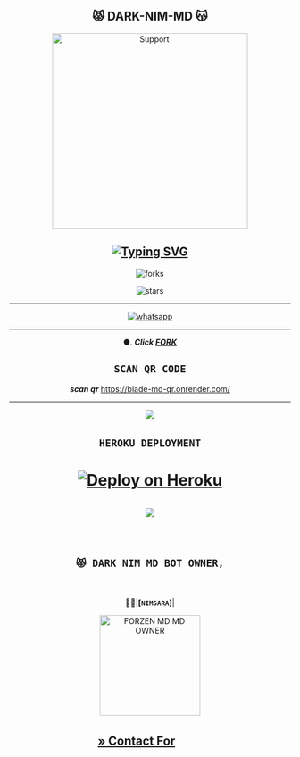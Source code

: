   <div align="center">
   
## 😾 DARK-NIM-MD 😽


<p align="center">
  <a href="https://chat.whatsapp.com/ESB8e9HAS2wGlwBvzGYnLx">
    <img alt=Support height="350" src="https://telegra.ph/file/153fa67a18b16949274ba.jpg"> 
    </p>

 

    
## [![Typing SVG](https://readme-typing-svg.herokuapp.com?font=Rockstar-ExtraBold&color=F33A6A&lines=WELCOME+TO+DARK+NIM+MD)](https://git.io/typing-svg)


![forks](https://img.shields.io/github/forks/darknim999/DARK-NIM-MD?label=Forks&style=social)

![stars](https://img.shields.io/github/stars/darknim999/DARK-NIM-MD?style=social)

----------
<a aria-label="Join our chats" href="https://chat.whatsapp.com/L2i6oDCjljt4mtBTUvTh7t" target="_blank">
    <img alt="whatsapp" src="https://img.shields.io/badge/Join Supporter Group-25D366?style=for-the-badge&logo=whatsapp&logoColor=white" />
  </a>
  

</p>


----------


●.  ***Click [FORK](https://github.com/darknim999/DARK-NIM-MD)***

## ```SCAN QR CODE```


  ***scan qr*** https://blade-md-qr.onrender.com/

---
﻿<img src="https://user-images.githubusercontent.com/73097560/115834477-dbab4500-a447-11eb-908a-139a6edaec5c.gif">
## ```HEROKU DEPLOYMENT```
#  [![Deploy on Heroku](https://www.herokucdn.com/deploy/button.svg)](https://dashboard.heroku.com/new?template=https://github.com/darknim999/DARK-NIM-MD)
﻿<img src="https://user-images.githubusercontent.com/73097560/115834477-dbab4500-a447-11eb-908a-139a6edaec5c.gif">
----------
ㅤ
## **`😾 DARK NIM MD BOT OWNER,`**
ㅤ


🤹‍♂️|**[`NIMSARA`]**|

 <p align="center">  
 <a href="https://telegra.ph/file/896953d764d69c906a4b7.jpg">
    <img alt="FORZEN MD MD OWNER" height="180" src="https://telegra.ph/file/5712bea4ea7560cfb8f5f.jpg">

**[» Contact For](https://wa.me/+94784280074)**
ㅤ
 ㅤ
 ---


